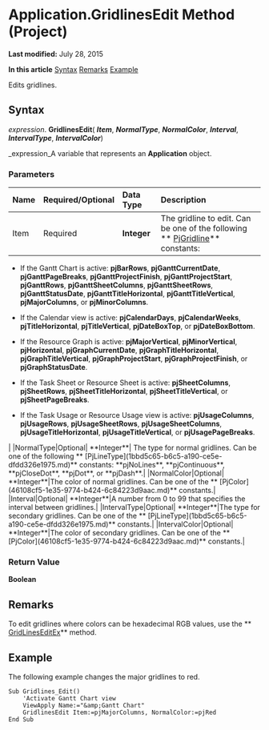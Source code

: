 
# Application.GridlinesEdit Method (Project)

 **Last modified:** July 28, 2015

 **In this article**
 [Syntax](#sectionSection0)
 [Remarks](#sectionSection1)
 [Example](#sectionSection2)


Edits gridlines.


## Syntax
<a name="sectionSection0"> </a>

 _expression_. **GridlinesEdit**( **_Item_**,  **_NormalType_**,  **_NormalColor_**,  **_Interval_**,  **_IntervalType_**,  **_IntervalColor_**)

 _expression_A variable that represents an  **Application** object.


### Parameters



|**Name**|**Required/Optional**|**Data Type**|**Description**|
|:-----|:-----|:-----|:-----|
|Item|Required| **Integer**|The gridline to edit. Can be one of the following  ** [PjGridline](0cfe14fe-422a-416a-3dac-93a954bb188b.md)** constants:
<ul xmlns:xlink="http://www.w3.org/1999/xlink" xmlns:mtps="http://msdn2.microsoft.com/mtps" xmlns:mshelp="http://msdn.microsoft.com/mshelp" xmlns:ddue="http://ddue.schemas.microsoft.com/authoring/2003/5" xmlns:msxsl="urn:schemas-microsoft-com:xslt"><li><p>If the Gantt Chart is active: <b>pjBarRows</b>, <b>pjGanttCurrentDate</b>, <b>pjGanttPageBreaks</b>, <b>pjGanttProjectFinish</b>, <b>pjGanttProjectStart</b>, <b>pjGanttRows</b>, <b>pjGanttSheetColumns</b>, <b>pjGanttSheetRows</b>, <b>pjGanttStatusDate</b>, <b>pjGanttTitleHorizontal</b>, <b>pjGanttTitleVertical</b>,  <b>pjMajorColumns</b>, or <b>pjMinorColumns</b>.</p></li><li><p>If the Calendar view is active: <b>pjCalendarDays</b>, <b>pjCalendarWeeks</b>, <b>pjTitleHorizontal</b>, <b>pjTitleVertical</b>, <b>pjDateBoxTop</b>, or <b>pjDateBoxBottom</b>. 
</p></li><li><p>If the Resource Graph is active: <b>pjMajorVertical</b>, <b>pjMinorVertical</b>, <b>pjHorizontal</b>, <b>pjGraphCurrentDate</b>, <b>pjGraphTitleHorizontal</b>, <b>pjGraphTitleVertical</b>, <b>pjGraphProjectStart</b>, <b>pjGraphProjectFinish</b>, or <b>pjGraphStatusDate</b>. 
</p></li><li><p>If the Task Sheet or Resource Sheet is active: <b>pjSheetColumns</b>, <b>pjSheetRows</b>, <b>pjSheetTitleHorizontal</b>, <b>pjSheetTitleVertical</b>, or <b>pjSheetPageBreaks</b>.</p></li><li><p>If the Task Usage or Resource Usage view is active: <b>pjUsageColumns</b>, <b>pjUsageRows</b>, <b>pjUsageSheetRows</b>, <b>pjUsageSheetColumns</b>, <b>pjUsageTitleHorizontal</b>, <b>pjUsageTitleVertical</b>, or <b>pjUsagePageBreaks</b>.</p></li></ul>|
|NormalType|Optional| **Integer**| The type for normal gridlines. Can be one of the following ** [PjLineType](1bbd5c65-b6c5-a190-ce5e-dfdd326e1975.md)** constants: **pjNoLines**,  **pjContinuous**,  **pjCloseDot**,  **pjDot**, or  **pjDash**.|
|NormalColor|Optional| **Integer**|The color of normal gridlines. Can be one of the  ** [PjColor](46108cf5-1e35-9774-b424-6c84223d9aac.md)** constants.|
|Interval|Optional| **Integer**|A number from 0 to 99 that specifies the interval between gridlines.|
|IntervalType|Optional| **Integer**|The type for secondary gridlines. Can be one of the  ** [PjLineType](1bbd5c65-b6c5-a190-ce5e-dfdd326e1975.md)** constants.|
|IntervalColor|Optional| **Integer**|The color of secondary gridlines. Can be one of the  ** [PjColor](46108cf5-1e35-9774-b424-6c84223d9aac.md)** constants.|

### Return Value

 **Boolean**


## Remarks
<a name="sectionSection1"> </a>

To edit gridlines where colors can be hexadecimal RGB values, use the  ** [GridLinesEditEx](fad3c4cc-2643-4af1-ca6b-f376b24a97bb.md)** method.


## Example
<a name="sectionSection2"> </a>

The following example changes the major gridlines to red.


```
Sub Gridlines_Edit()    
    'Activate Gantt Chart view 
    ViewApply Name:="&amp;Gantt Chart" 
    GridlinesEdit Item:=pjMajorColumns, NormalColor:=pjRed 
End Sub
```

